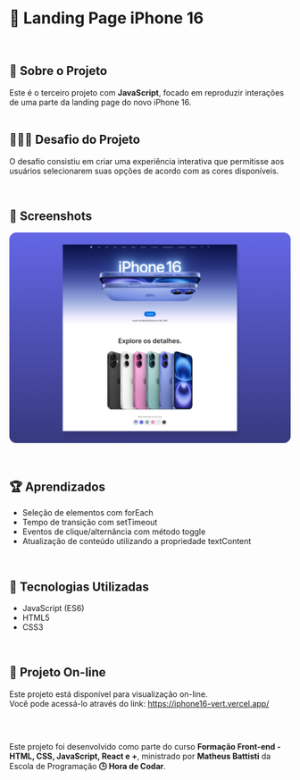 # 🍏 Landing Page iPhone 16

<br />

<div>
    <h2>🎯 Sobre o Projeto</h2>
    Este é o terceiro projeto com <strong>JavaScript</strong>, focado em reproduzir interações de uma parte da landing page do novo iPhone 16.
</div>

<br />

## 👨🏾‍💻 Desafio do Projeto
 
O desafio consistiu em criar uma experiência interativa que permitisse aos usuários selecionarem suas opções de acordo com as cores disponíveis.


<br />

## 📸 Screenshots
![Captura de tela](./screen/screen.png)

<br />

## 🏆 Aprendizados 

- Seleção de elementos com forEach
- Tempo de transição com setTimeout
- Eventos de clique/alternância com método toggle
- Atualização de conteúdo utilizando a propriedade textContent


<br />

## 🚀 Tecnologias Utilizadas

- JavaScript (ES6)
- HTML5
- CSS3

<br />

## 🔗 Projeto On-line
Este projeto está disponível para visualização on-line. <br />
Você pode acessá-lo através do link: https://iphone16-vert.vercel.app/

<br />

##

<div>
    Este projeto foi desenvolvido como parte do curso <strong>Formação Front-end - HTML, CSS, JavaScript, React e +</strong>, ministrado por <strong>Matheus Battisti</strong> da Escola de Programação <strong>🕒 Hora de Codar</strong>.
</div>
